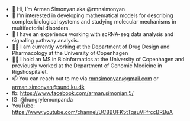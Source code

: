 - 👋 Hi, I’m Arman Simonyan aka @rmnsimonyan
- 👀 I’m interested in developing mathematical models for describing complex biological systems and studying molecular mechanisms in multifactorial disorders.
- 🌱 I have an experience working with scRNA-seq data analysis and signaling pathway analysis.
- 🧑‍💻 I am currently working at the Department of Drug Design and Pharmacology at the University of Copenhagen
- 🧑‍💻 I hold an MS in Bioinformatics at the University of Copenhagen and previously worked at the Department of Genomic Medicine in Rigshospitalet.
- 📫 You can reach out to me via rmnsimonyan@gmail.com or arman.simonyan@sund.ku.dk
- fb: https://www.facebook.com/arman.simonian.5/
- IG: @hungrylemonpanda
- YouTube: https://www.youtube.com/channel/UC8BUFK5tTqsuVFfrccBRBuA
